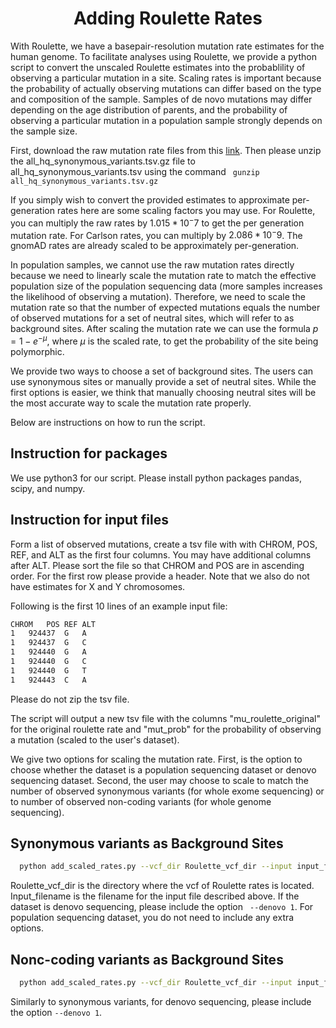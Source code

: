 <h1 align="center"> Adding Roulette Rates </h1>

With Roulette, we have a basepair-resolution mutation rate estimates for the human genome. To facilitate analyses using Roulette, we provide a python script to convert the unscaled Roulette estimates into the probablility of observing a particular mutation in a site. Scaling rates is important because the probability of actually observing mutations can differ based on the type and composition of the sample. Samples of de novo mutations may differ depending on the age distribution of parents, and the probability of observing a particular mutation in a population sample strongly depends on the sample size.

First, download the raw mutation rate files from this [link](http://genetics.bwh.harvard.edu/downloads/Vova/Roulette/). Then please unzip the all_hq_synonymous_variants.tsv.gz file to all_hq_synonymous_variants.tsv using the command ``` gunzip all_hq_synonymous_variants.tsv.gz``` 

If you simply wish to convert the provided estimates to approximate per-generation rates here are some scaling factors you may use. For Roulette, you can multiply the raw rates by $1.015*10^-7$ to get the per generation mutation rate. For Carlson rates, you can multiply by $2.086 * 10^-9$. The gnomAD rates are already scaled to be approximately per-generation.

In population samples, we cannot use the raw mutation rates directly because we need to linearly scale the mutation rate to match the effective population size of the population sequencing data (more samples increases the likelihood of observing a mutation). Therefore, we need to scale the mutation rate so that the number of expected mutations equals the number of observed mutations for a set of neutral sites, which will refer to as background sites. After scaling the mutation rate we can use the formula $p = 1 - e^{-\mu}$, where $\mu$ is the scaled rate, to get the probability of the site being polymorphic.

We provide two ways to choose a set of background sites. The users can use synonymous sites or manually provide a set of neutral sites. While the first options is easier, we think that manually choosing neutral sites will be the most accurate way to scale the mutation rate properly.

Below are instructions on how to run the script.

## Instruction for packages

We use python3 for our script. Please install python packages pandas, scipy, and numpy.

## Instruction for input files

Form a list of observed mutations, create a tsv file with with CHROM, POS, REF, and ALT as the first four columns. You may have additional columns after ALT. Please sort the file so that CHROM and POS are in ascending order. For the first row please provide a header. Note that we also do not have estimates for X and Y chromosomes.

Following is the first 10 lines of an example input file:
```sh
CHROM	POS	REF	ALT
1	924437	G	A	
1	924437	G	C	
1	924440	G	A	
1	924440	G	C	
1	924440	G	T	
1	924443	C	A	
```
Please do not zip the tsv file.

The script will output a new tsv file with the columns "mu_roulette_original" for the original roulette rate and "mut_prob" for the probability of observing a mutation (scaled to the user's dataset). 

We give two options for scaling the mutation rate. First, is the option to choose whether the dataset is a population sequencing dataset or denovo sequencing dataset. Second, the user may choose to scale to match the number of observed synonymous variants (for whole exome sequencing) or to number of observed non-coding variants (for whole genome sequencing).


## Synonymous variants as Background Sites

```sh
  python add_scaled_rates.py --vcf_dir Roulette_vcf_dir --input input_filename --output_dir output_directory
```
Roulette_vcf_dir is the directory where the vcf of Roulette rates is located. Input_filename is the filename for the input file described above. If the dataset is denovo sequencing, please include the option ``` --denovo 1```. For population sequencing dataset, you do not need to include any extra options.

## Nonc-coding variants as Background Sites

```sh
  python add_scaled_rates.py --vcf_dir Roulette_vcf_dir --input input_filename --output_dir output_header --background_type 0
```

Similarly to synonymous variants, for denovo sequencing, please include the option ```--denovo 1```.

